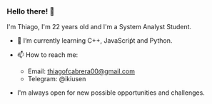 ### Hello there! 👋

I'm Thiago, I'm 22 years old and I'm a System Analyst Student. 

- 🌱 I’m currently learning C++, JavaScriṕt and Python. 

- 📫 How to reach me:
     - Email: thiagofcabrera00@gmail.com
     - Telegram: @ikiusen

- I'm always open for new possible opportunities and challenges. 


